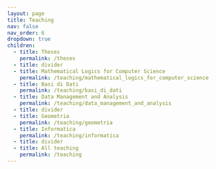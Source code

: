 ```yaml
---
layout: page
title: Teaching
nav: false
nav_order: 6
dropdown: true
children:
  - title: Theses
    permalink: /theses
  - title: divider
  - title: Mathematical Logics for Computer Science
    permalink: /teaching/mathematical_logics_for_computer_science
  - title: Basi di Dati
    permalink: /teaching/basi_di_dati
  - title: Data Management and Analysis
    permalink: /teaching/data_management_and_analysis
  - title: divider
  - title: Geometria
    permalink: /teaching/geometria
  - title: Informatica
    permalink: /teaching/informatica
  - title: divider
  - title: All teaching
    permalink: /teaching
---
```

